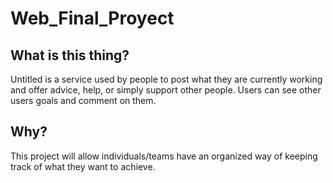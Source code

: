 # Web_Final_Proyect

## What is this thing?
Untitled is a service used by people to
post what they are currently working and offer advice, help, or simply support other people. Users
can see other users goals and comment on them.
## Why?
This project will allow individuals/teams have an organized way
of keeping track of what they want to achieve.

